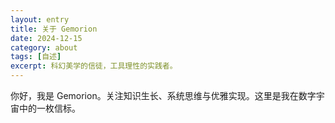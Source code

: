 ```yaml
---
layout: entry
title: 关于 Gemorion
date: 2024-12-15
category: about
tags: [自述]
excerpt: 科幻美学的信徒，工具理性的实践者。
---
```


你好，我是 Gemorion。关注知识生长、系统思维与优雅实现。这里是我在数字宇宙中的一枚信标。
